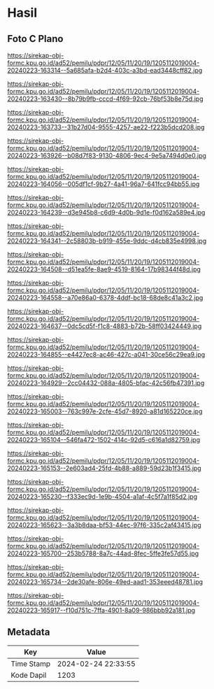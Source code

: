 # Hasil

## Foto C Plano

https://sirekap-obj-formc.kpu.go.id/ad52/pemilu/pdpr/12/05/11/20/19/1205112019004-20240223-163314--5a685afa-b2d4-403c-a3bd-ead3448cff82.jpg

https://sirekap-obj-formc.kpu.go.id/ad52/pemilu/pdpr/12/05/11/20/19/1205112019004-20240223-163430--8b79b9fb-cccd-4f69-92cb-76bf53b8e75d.jpg

https://sirekap-obj-formc.kpu.go.id/ad52/pemilu/pdpr/12/05/11/20/19/1205112019004-20240223-163733--31b27d04-9555-4257-ae22-f223b5dcd208.jpg

https://sirekap-obj-formc.kpu.go.id/ad52/pemilu/pdpr/12/05/11/20/19/1205112019004-20240223-163926--b08d7f83-9130-4806-9ec4-9e5a7494d0e0.jpg

https://sirekap-obj-formc.kpu.go.id/ad52/pemilu/pdpr/12/05/11/20/19/1205112019004-20240223-164056--005df1cf-9b27-4a41-96a7-641fcc94bb55.jpg

https://sirekap-obj-formc.kpu.go.id/ad52/pemilu/pdpr/12/05/11/20/19/1205112019004-20240223-164239--d3e945b8-c6d9-4d0b-9d1e-f0d162a589e4.jpg

https://sirekap-obj-formc.kpu.go.id/ad52/pemilu/pdpr/12/05/11/20/19/1205112019004-20240223-164341--2c58803b-b919-455e-9ddc-d4cb835e4998.jpg

https://sirekap-obj-formc.kpu.go.id/ad52/pemilu/pdpr/12/05/11/20/19/1205112019004-20240223-164508--d51ea5fe-8ae9-4519-8164-17b98344f48d.jpg

https://sirekap-obj-formc.kpu.go.id/ad52/pemilu/pdpr/12/05/11/20/19/1205112019004-20240223-164558--a70e86a0-6378-4ddf-bc18-68de8c41a3c2.jpg

https://sirekap-obj-formc.kpu.go.id/ad52/pemilu/pdpr/12/05/11/20/19/1205112019004-20240223-164637--0dc5cd5f-f1c8-4883-b72b-58ff03424449.jpg

https://sirekap-obj-formc.kpu.go.id/ad52/pemilu/pdpr/12/05/11/20/19/1205112019004-20240223-164855--e4427ec8-ac46-427c-a041-30ce56c29ea9.jpg

https://sirekap-obj-formc.kpu.go.id/ad52/pemilu/pdpr/12/05/11/20/19/1205112019004-20240223-164929--2cc04432-088a-4805-bfac-42c56fb47391.jpg

https://sirekap-obj-formc.kpu.go.id/ad52/pemilu/pdpr/12/05/11/20/19/1205112019004-20240223-165003--763c997e-2cfe-45d7-8920-a81d165220ce.jpg

https://sirekap-obj-formc.kpu.go.id/ad52/pemilu/pdpr/12/05/11/20/19/1205112019004-20240223-165104--546fa472-1502-414c-92d5-c616a1d82759.jpg

https://sirekap-obj-formc.kpu.go.id/ad52/pemilu/pdpr/12/05/11/20/19/1205112019004-20240223-165153--2e603ad4-25fd-4b88-a889-59d23b1f3415.jpg

https://sirekap-obj-formc.kpu.go.id/ad52/pemilu/pdpr/12/05/11/20/19/1205112019004-20240223-165230--f333ec9d-1e9b-4504-a1af-4c5f7a1f85d2.jpg

https://sirekap-obj-formc.kpu.go.id/ad52/pemilu/pdpr/12/05/11/20/19/1205112019004-20240223-165623--3a3b8daa-bf53-44ec-97f6-335c2af43415.jpg

https://sirekap-obj-formc.kpu.go.id/ad52/pemilu/pdpr/12/05/11/20/19/1205112019004-20240223-165700--253b5788-8a7c-44ad-8fec-5ffe3fe57d55.jpg

https://sirekap-obj-formc.kpu.go.id/ad52/pemilu/pdpr/12/05/11/20/19/1205112019004-20240223-165734--2de30afe-806e-49ed-aad1-353eeed48781.jpg

https://sirekap-obj-formc.kpu.go.id/ad52/pemilu/pdpr/12/05/11/20/19/1205112019004-20240223-165917--f10d751c-7ffa-4901-8a09-986bbb92a181.jpg


## Metadata

| Key        | Value               |
| ---------- | ------------------- |
| Time Stamp | 2024-02-24 22:33:55 |
| Kode Dapil | 1203                |



